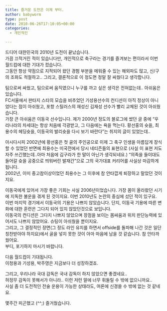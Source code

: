 ```yaml
---
title: 즐거운 도전은 이제 부터.
author: babyworm
type: post
date: 2010-06-26T17:10:05+00:00
categories:
  - 개인적인

---
```

드디어 대한민국의 2010년 도전이 끝났습니다.  
가끔 끄적거린 적이 있습니다만, 개인적으로 축구라는 경기를 즐겨보는 편이라서 이번 월드컵에 대한 기대가 컸습니다.  
그동안 항상 약점으로 지적되어 왔던 경험 부분을 메워줄 수 있는 해외파도 많고, 신/구의 조화도 적절하고.. 그리고, 결론적으로 이 정도면 정말 잘 싸웠다고 생각합니다.

팀으로써 싸웠고, 팀으로써 움직였으니 누구를 까고 싶은 생각은 전혀없는데.. 아쉬움은 있습니다.  
FC서울에서 판타지 스타의 모습을 비추었던 기성용선수의 컨디션이 아직 정상이 아니었다는 점이 아쉬웠고, 포항 스틸러스의 재성신 김재성 선수가 빨리 교체된 것이 아쉬웠습니다.  
가장 큰 아쉬움은 이동국 선수입니다. 제가 2000년 정도의 블로그에 썼던 글 중에 &#8220;우리나라의 차세대는 항상 처음에 각광받고, 그 다음에는 욕을 먹는다. 황선홍의 슛을, 최용수의 헤딩슛을, 이동국의 발리슛을 다시 보기 바란다&#8221;는 취지의 글이 있었는데..

아시다시피 2002년에 황선홍은 첫 골의 주인공으로 이제 그 축구 인생을 아름답게 장식할 수 있었던 반면에 최용수는 미국전에서 당시 네티즌들의 표현으로 (사실 이 표현 저도 자주 쓰긴했는데..아마 처음에 김구라가 한 말이 아닌가 생각되네요.) &#8220;의족을 들이대도 들어갈 슛을 공중으로 띄워버린 발재간&#8221;으로 그의 국가대표 커리어를 사실상 마감하게 됩니다.  
2002년, 이미 중고참이상이었던 최용수는 그 이후에 참 안타깝게 퇴장하고 말았던 것이지요.

이동국에게 있어서 가장 좋은 기회는 사실 2006년이었습니다. 가장 몸이 올라왔던 시기에 지독한 불운을 겪게 된 것이지요. 이번 2010년도 논란의 중심에 섰던 적이 있구요.  
이번 마지막 경기에서 이동국의 기용은 나쁘지 않았습니다. 단지, 이동국 기용에 따른 변화에 대한 훈련은 그다지 되어 있지 않았던것으로 보입니다.  
이동국의 컨디션은 그다지 나쁘지 않았으며 장점을 보이는 몸싸움과 위치 판단능력에 있어서도 나쁘지 않았어요. 슈팅이 아쉬웠을 뿐이지요.  
그리고, 그 결정적인 장면(그 정도 라인 유지를 하면서 offside를 돌파해 나간 것은 일단 칭찬받아야 하지요)에서 골을 넣지 못한 것이 아마 마음에 남을 것 같습니다. 참 안타까웠어요.  
부디, 포기하지 마시기 바랍니다.

다음 월드컵이 기대됩니다.  
이청용과 기성용, 박주영은 지금보다 더 성장하겠죠.

그리고, 우리나라 국대 감독은 국내 감독이 하지 않았으면 좋겠네요..  
허정무 감독이 못해서가 아니라.. 이런 저런 말에 너무 휘둘릴 수 밖에 없으니까요..  
사실 좀 더 도전적인 전술 운용이 가능한 상태라도, 여론에 신경쓸 수 밖에 없는 것 같네요.

몇주간 피곤했고 (^^;) 즐거웠습니다.
